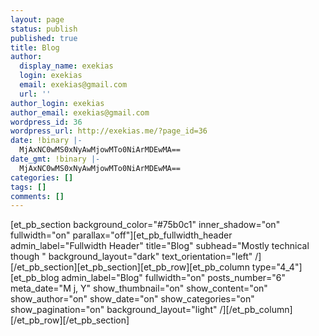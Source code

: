 ```yaml
---
layout: page
status: publish
published: true
title: Blog
author:
  display_name: exekias
  login: exekias
  email: exekias@gmail.com
  url: ''
author_login: exekias
author_email: exekias@gmail.com
wordpress_id: 36
wordpress_url: http://exekias.me/?page_id=36
date: !binary |-
  MjAxNC0wMS0xNyAwMjowMTo0NiArMDEwMA==
date_gmt: !binary |-
  MjAxNC0wMS0xNyAwMjowMTo0NiArMDEwMA==
categories: []
tags: []
comments: []
---
```

<p>[et_pb_section background_color="#75b0c1" inner_shadow="on" fullwidth="on" parallax="off"][et_pb_fullwidth_header admin_label="Fullwidth Header" title="Blog" subhead="Mostly technical though " background_layout="dark" text_orientation="left" &#47;][&#47;et_pb_section][et_pb_section][et_pb_row][et_pb_column type="4_4"][et_pb_blog admin_label="Blog" fullwidth="on" posts_number="6" meta_date="M j, Y" show_thumbnail="on" show_content="on" show_author="on" show_date="on" show_categories="on" show_pagination="on" background_layout="light" &#47;][&#47;et_pb_column][&#47;et_pb_row][&#47;et_pb_section]</p>

